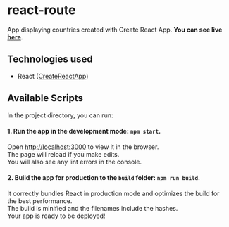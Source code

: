 # react-route
App displaying countries created with Create React App. **You can see live [here](https://galdranorn.github.io/react-router-countries-app/)**.

## Technologies used
   - React ([CreateReactApp](https://facebook.github.io/create-react-app/docs/getting-started))

## Available Scripts
In the project directory, you can run:

#### 1. Run the app in the development mode: `npm start`.<br>
Open [http://localhost:3000](http://localhost:3000) to view it in the browser.<br>
The page will reload if you make edits.<br>
You will also see any lint errors in the console.

#### 2. Build the app for production to the `build` folder: `npm run build`.<br>
It correctly bundles React in production mode and optimizes the build for the best performance.<br>
The build is minified and the filenames include the hashes.<br>
Your app is ready to be deployed!
